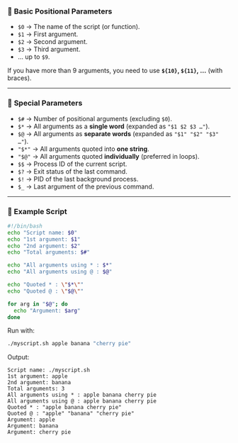 
### 📌 **Basic Positional Parameters**

* `$0` → The name of the script (or function).
* `$1` → First argument.
* `$2` → Second argument.
* `$3` → Third argument.
* … up to `$9`.

If you have more than 9 arguments, you need to use **`${10}`, `${11}`, …** (with braces).

---

### 📌 **Special Parameters**

* `$#` → Number of positional arguments (excluding `$0`).
* `$*` → All arguments as a **single word** (expanded as `"$1 $2 $3 …"`).
* `$@` → All arguments as **separate words** (expanded as `"$1" "$2" "$3" …"`).
* `"$*"` → All arguments quoted into **one string**.
* `"$@"` → All arguments quoted **individually** (preferred in loops).
* `$$` → Process ID of the current script.
* `$?` → Exit status of the last command.
* `$!` → PID of the last background process.
* `$_` → Last argument of the previous command.

---

### 📌 Example Script

```bash
#!/bin/bash
echo "Script name: $0"
echo "1st argument: $1"
echo "2nd argument: $2"
echo "Total arguments: $#"

echo "All arguments using * : $*"
echo "All arguments using @ : $@"

echo "Quoted * : \"$*\""
echo "Quoted @ : \"$@\""

for arg in "$@"; do
  echo "Argument: $arg"
done
```

Run with:

```bash
./myscript.sh apple banana "cherry pie"
```

Output:

```
Script name: ./myscript.sh
1st argument: apple
2nd argument: banana
Total arguments: 3
All arguments using * : apple banana cherry pie
All arguments using @ : apple banana cherry pie
Quoted * : "apple banana cherry pie"
Quoted @ : "apple" "banana" "cherry pie"
Argument: apple
Argument: banana
Argument: cherry pie
```

